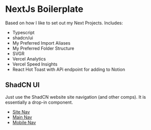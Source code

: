 # NextJs Boilerplate

Based on how I like to set out my Next Projects. Includes:

- Typescript
- shadcn/ui
- My Preferred Import Aliases
- My Preferred Folder Structure
- SVGR
- Vercel Analytics
- Vercel Speed Insights
- React Hot Toast with APi endpoint for adding to Notion

## ShadCN UI

Just use the ShadCN website site navigation (and other comps). It is essentially a drop-in component.

- [Site Nav](https://github.com/shadcn-ui/ui/blob/main/apps/www/components/site-header.tsx)
- [Main Nav](https://github.com/shadcn-ui/ui/blob/main/apps/www/components/main-nav.tsx)
- [Mobile Nav](https://github.com/shadcn-ui/ui/blob/main/apps/www/components/mobile-nav.tsx)
